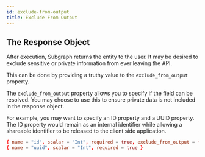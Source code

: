 ```yaml
---
id: exclude-from-output
title: Exclude From Output
---
```


## The Response Object

After execution, Subgraph returns the entity to the user. It may be desired to
exclude sensitive or private information from ever leaving the API.

This can be done by providing a truthy value to the `exclude_from_output` property.

The `exclude_from_output` property allows you to specify if the field can be resolved. You may choose to use this to
ensure private data is not included in the response object.

For example, you may want to specify an ID property and a UUID property. The ID property would remain as an internal
identifier while allowing a shareable identifier to be released to the client side application.

```toml
{ name = "id", scalar = "Int", required = true, exclude_from_output = true  }
{ name = "uuid", scalar = "Int", required = true }
```
